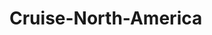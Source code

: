 # Cruise-North-America
<!-- A README.md file with explanations of the technologies used, the approach was taken, unsolved problems, user stories, and Include wireframes that you designed during the planning process
Have a link to your hosted working app in the README.md file in your github repo -->

